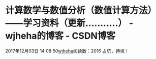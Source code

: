 # 计算数学与数值分析（数值计算方法）——学习资料（更新...........） - wjheha的博客 - CSDN博客
2017年12月03日 14:08:50[wjheha](https://me.csdn.net/wjheha)阅读数：2016
占坑，待填！
